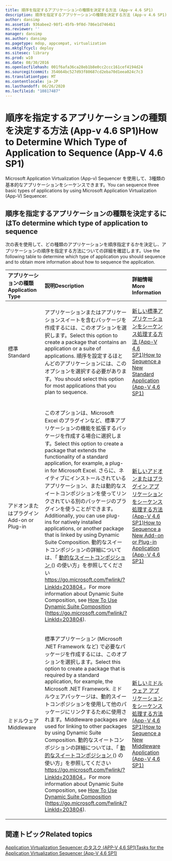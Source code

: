 ```yaml
---
title: 順序を指定するアプリケーションの種類を決定する方法 (App-v 4.6 SP1)
description: 順序を指定するアプリケーションの種類を決定する方法 (App-v 4.6 SP1)
author: dansimp
ms.assetid: 936abee2-98f1-45fb-9f0d-786e1d7464b1
ms.reviewer: ''
manager: dansimp
ms.author: dansimp
ms.pagetype: mdop, appcompat, virtualization
ms.mktglfcycl: deploy
ms.sitesec: library
ms.prod: w10
ms.date: 08/30/2016
ms.openlocfilehash: 001f6afa36ca28eb1b8e0cc2ccc161cef4194d24
ms.sourcegitcommit: 354664bc527d93f80687cd2eba70d1eea024c7c3
ms.translationtype: MT
ms.contentlocale: ja-JP
ms.lasthandoff: 06/26/2020
ms.locfileid: "10817487"
---
```

# <span data-ttu-id="14dc4-103">順序を指定するアプリケーションの種類を決定する方法 (App-v 4.6 SP1)</span><span class="sxs-lookup"><span data-stu-id="14dc4-103">How to Determine Which Type of Application to Sequence (App-V 4.6 SP1)</span></span>


<span data-ttu-id="14dc4-104">Microsoft Application Virtualization (App-v) Sequencer を使用して、3種類の基本的なアプリケーションをシーケンスできます。</span><span class="sxs-lookup"><span data-stu-id="14dc4-104">You can sequence three basic types of applications by using Microsoft Application Virtualization (App-V) Sequencer.</span></span>

## <span data-ttu-id="14dc4-105">順序を指定するアプリケーションの種類を決定するには</span><span class="sxs-lookup"><span data-stu-id="14dc4-105">To determine which type of application to sequence</span></span>


<span data-ttu-id="14dc4-106">次の表を使用して、どの種類のアプリケーションを順序指定するかを決定し、アプリケーションの順序を指定する方法についての詳細を確認します。</span><span class="sxs-lookup"><span data-stu-id="14dc4-106">Use the following table to determine which type of application you should sequence and to obtain more information about how to sequence the application.</span></span>

<table>
<colgroup>
<col width="33%" />
<col width="33%" />
<col width="33%" />
</colgroup>
<thead>
<tr class="header">
<th align="left"><span data-ttu-id="14dc4-107">アプリケーションの種類</span><span class="sxs-lookup"><span data-stu-id="14dc4-107">Application Type</span></span></th>
<th align="left"><span data-ttu-id="14dc4-108">説明</span><span class="sxs-lookup"><span data-stu-id="14dc4-108">Description</span></span></th>
<th align="left"><span data-ttu-id="14dc4-109">詳細情報</span><span class="sxs-lookup"><span data-stu-id="14dc4-109">More Information</span></span></th>
</tr>
</thead>
<tbody>
<tr class="odd">
<td align="left"><p><span data-ttu-id="14dc4-110">標準</span><span class="sxs-lookup"><span data-stu-id="14dc4-110">Standard</span></span></p></td>
<td align="left"><p><span data-ttu-id="14dc4-111">アプリケーションまたはアプリケーションスイートを含むパッケージを作成するには、このオプションを選択します。</span><span class="sxs-lookup"><span data-stu-id="14dc4-111">Select this option to create a package that contains an application or a suite of applications.</span></span> <span data-ttu-id="14dc4-112">順序を設定するほとんどのアプリケーションには、このオプションを選択する必要があります。</span><span class="sxs-lookup"><span data-stu-id="14dc4-112">You should select this option for most applications that you plan to sequence.</span></span></p></td>
<td align="left"><p><a href="how-to-sequence-a-new-standard-application--app-v-46-sp1-.md" data-raw-source="[How to Sequence a New Standard Application (App-V 4.6 SP1)](how-to-sequence-a-new-standard-application--app-v-46-sp1-.md)"><span data-ttu-id="14dc4-113">新しい標準アプリケーションをシーケンス処理する方法 (App-V 4.6 SP1)</span><span class="sxs-lookup"><span data-stu-id="14dc4-113">How to Sequence a New Standard Application (App-V 4.6 SP1)</span></span></a></p></td>
</tr>
<tr class="even">
<td align="left"><p><span data-ttu-id="14dc4-114">アドオンまたはプラグイン</span><span class="sxs-lookup"><span data-stu-id="14dc4-114">Add-on or Plug-in</span></span></p></td>
<td align="left"><p><span data-ttu-id="14dc4-115">このオプションは、Microsoft Excel のプラグインなど、標準アプリケーションの機能を拡張するパッケージを作成する場合に選択します。</span><span class="sxs-lookup"><span data-stu-id="14dc4-115">Select this option to create a package that extends the functionality of a standard application, for example, a plug-in for Microsoft Excel.</span></span> <span data-ttu-id="14dc4-116">さらに、ネイティブにインストールされているアプリケーション、または動的なスイートコンポジションを使ってリンクされている別のパッケージのプラグインを使うことができます。</span><span class="sxs-lookup"><span data-stu-id="14dc4-116">Additionally, you can use plug-ins for natively installed applications, or another package that is linked by using Dynamic Suite Composition.</span></span> <span data-ttu-id="14dc4-117">動的なスイートコンポジションの詳細については、「 <a href="https://go.microsoft.com/fwlink/?LinkId=203804" data-raw-source="[How To Use Dynamic Suite Composition](https://go.microsoft.com/fwlink/?LinkId=203804)"> 動的なスイートコンポジション </a> () の使い方」を参照してください <a href="https://go.microsoft.com/fwlink/?LinkId=203804" data-raw-source="https://go.microsoft.com/fwlink/?LinkId=203804"> https://go.microsoft.com/fwlink/?LinkId=203804 </a> 。</span><span class="sxs-lookup"><span data-stu-id="14dc4-117">For more information about Dynamic Suite Composition, see <a href="https://go.microsoft.com/fwlink/?LinkId=203804" data-raw-source="[How To Use Dynamic Suite Composition](https://go.microsoft.com/fwlink/?LinkId=203804)">How To Use Dynamic Suite Composition</a> (<a href="https://go.microsoft.com/fwlink/?LinkId=203804" data-raw-source="https://go.microsoft.com/fwlink/?LinkId=203804">https://go.microsoft.com/fwlink/?LinkId=203804</a>).</span></span></p></td>
<td align="left"><p><a href="how-to-sequence-a-new-add-on-or-plug-in-application--app-v-46-sp1-.md" data-raw-source="[How to Sequence a New Add-on or Plug-in Application (App-V 4.6 SP1)](how-to-sequence-a-new-add-on-or-plug-in-application--app-v-46-sp1-.md)"><span data-ttu-id="14dc4-118">新しいアドオンまたはプラグイン アプリケーションをシーケンス処理する方法 (App-V 4.6 SP1)</span><span class="sxs-lookup"><span data-stu-id="14dc4-118">How to Sequence a New Add-on or Plug-in Application (App-V 4.6 SP1)</span></span></a></p></td>
</tr>
<tr class="odd">
<td align="left"><p><span data-ttu-id="14dc4-119">ミドルウェア</span><span class="sxs-lookup"><span data-stu-id="14dc4-119">Middleware</span></span></p></td>
<td align="left"><p><span data-ttu-id="14dc4-120">標準アプリケーション (Microsoft .NET Framework など) で必要なパッケージを作成するには、このオプションを選択します。</span><span class="sxs-lookup"><span data-stu-id="14dc4-120">Select this option to create a package that is required by a standard application, for example, the Microsoft .NET Framework.</span></span> <span data-ttu-id="14dc4-121">ミドルウェアパッケージは、動的スイートコンポジションを使用して他のパッケージにリンクするために使用されます。</span><span class="sxs-lookup"><span data-stu-id="14dc4-121">Middleware packages are used for linking to other packages by using Dynamic Suite Composition.</span></span> <span data-ttu-id="14dc4-122">動的なスイートコンポジションの詳細については、「 <a href="https://go.microsoft.com/fwlink/?LinkId=203804" data-raw-source="[How To Use Dynamic Suite Composition](https://go.microsoft.com/fwlink/?LinkId=203804)"> 動的なスイートコンポジション </a> () の使い方」を参照してください <a href="https://go.microsoft.com/fwlink/?LinkId=203804" data-raw-source="https://go.microsoft.com/fwlink/?LinkId=203804"> https://go.microsoft.com/fwlink/?LinkId=203804 </a> 。</span><span class="sxs-lookup"><span data-stu-id="14dc4-122">For more information about Dynamic Suite Composition, see <a href="https://go.microsoft.com/fwlink/?LinkId=203804" data-raw-source="[How To Use Dynamic Suite Composition](https://go.microsoft.com/fwlink/?LinkId=203804)">How To Use Dynamic Suite Composition</a> (<a href="https://go.microsoft.com/fwlink/?LinkId=203804" data-raw-source="https://go.microsoft.com/fwlink/?LinkId=203804">https://go.microsoft.com/fwlink/?LinkId=203804</a>).</span></span></p></td>
<td align="left"><p><a href="how-to-sequence-a-new-middleware-application--app-v-46-sp1-.md" data-raw-source="[How to Sequence a New Middleware Application (App-V 4.6 SP1)](how-to-sequence-a-new-middleware-application--app-v-46-sp1-.md)"><span data-ttu-id="14dc4-123">新しいミドルウェア アプリケーションをシーケンス処理する方法 (App-V 4.6 SP1)</span><span class="sxs-lookup"><span data-stu-id="14dc4-123">How to Sequence a New Middleware Application (App-V 4.6 SP1)</span></span></a></p></td>
</tr>
</tbody>
</table>

 

## <span data-ttu-id="14dc4-124">関連トピック</span><span class="sxs-lookup"><span data-stu-id="14dc4-124">Related topics</span></span>


[<span data-ttu-id="14dc4-125">Application Virtualization Sequencer のタスク (APP-V 4.6 SP1)</span><span class="sxs-lookup"><span data-stu-id="14dc4-125">Tasks for the Application Virtualization Sequencer (App-V 4.6 SP1)</span></span>](tasks-for-the-application-virtualization-sequencer--app-v-46-sp1-.md)

 

 





